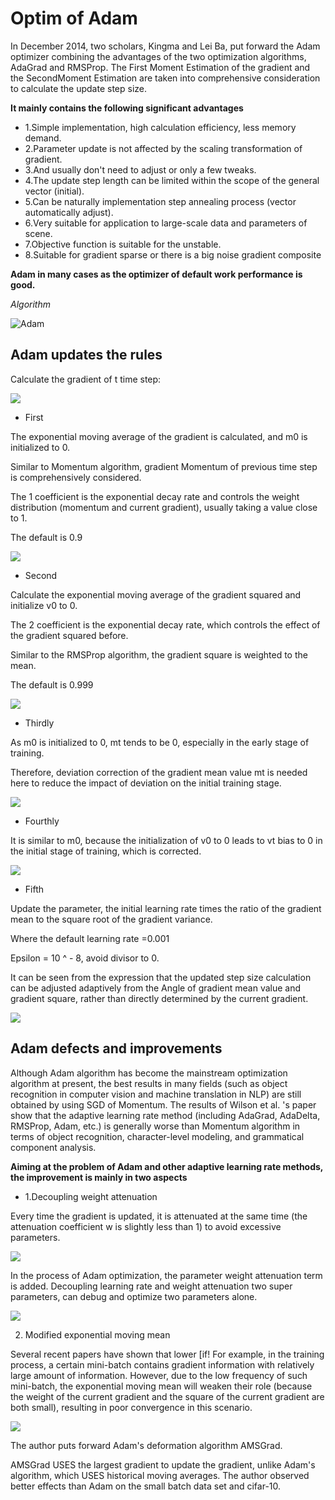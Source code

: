 # Optim of Adam

In December 2014, two scholars, Kingma and Lei Ba, put forward the Adam optimizer combining the advantages of the two optimization algorithms, AdaGrad and RMSProp. 
The First Moment Estimation of the gradient and the SecondMoment Estimation are taken into comprehensive consideration to calculate the update step size. 

**It mainly contains the following significant advantages**

- 1.Simple implementation, high calculation efficiency, less memory demand.
- 2.Parameter update is not affected by the scaling transformation of gradient.
- 3.And usually don't need to adjust or only a few tweaks. 
- 4.The update step length can be limited within the scope of the general vector (initial). 
- 5.Can be naturally implementation step annealing process (vector automatically adjust). 
- 6.Very suitable for application to large-scale data and parameters of scene. 
- 7.Objective function is suitable for the unstable. 
- 8.Suitable for gradient sparse or there is a big noise gradient composite 

**Adam in many cases as the optimizer of default work performance is good.**

*Algorithm*

![Adam](https://upload-images.jianshu.io/upload_images/10046814-c2db68e06531e759.png?imageMogr2/auto-orient/strip%7CimageView2/2/w/897/format/webp)

## Adam updates the rules

Calculate the gradient of t time step:

![](https://upload-images.jianshu.io/upload_images/10046814-cce3170765aea25d.png?imageMogr2/auto-orient/strip%7CimageView2/2/w/185/format/webp)

- First

The exponential moving average of the gradient is calculated, and m0 is initialized to 0.

Similar to Momentum algorithm, gradient Momentum of previous time step is comprehensively considered.

The 1 coefficient is the exponential decay rate and controls the weight distribution (momentum and current gradient), usually taking a value close to 1.

The default is 0.9

![](https://upload-images.jianshu.io/upload_images/10046814-0e52be5dc8a5c11a.png?imageMogr2/auto-orient/strip%7CimageView2/2/w/268/format/webp)

- Second

Calculate the exponential moving average of the gradient squared and initialize v0 to 0.

The 2 coefficient is the exponential decay rate, which controls the effect of the gradient squared before.

Similar to the RMSProp algorithm, the gradient square is weighted to the mean.

The default is 0.999

![](https://upload-images.jianshu.io/upload_images/10046814-a5338b191eae4d91.png?imageMogr2/auto-orient/strip%7CimageView2/2/w/256/format/webp)

- Thirdly

As m0 is initialized to 0, mt tends to be 0, especially in the early stage of training.

Therefore, deviation correction of the gradient mean value mt is needed here to reduce the impact of deviation on the initial training stage.

![](https://upload-images.jianshu.io/upload_images/10046814-5874367967271fae.png?imageMogr2/auto-orient/strip%7CimageView2/2/w/201/format/webp)

- Fourthly

It is similar to m0, because the initialization of v0 to 0 leads to vt bias to 0 in the initial stage of training, which is corrected.

![](https://upload-images.jianshu.io/upload_images/10046814-b5773ebc387c35d9.png?imageMogr2/auto-orient/strip%7CimageView2/2/w/181/format/webp)

- Fifth

Update the parameter, the initial learning rate times the ratio of the gradient mean to the square root of the gradient variance.

Where the default learning rate =0.001

Epsilon = 10 ^ - 8, avoid divisor to 0.

It can be seen from the expression that the updated step size calculation can be adjusted adaptively from the Angle of gradient mean value and gradient square, rather than directly determined by the current gradient.

![](https://upload-images.jianshu.io/upload_images/10046814-59e992b67938aec9.png?imageMogr2/auto-orient/strip%7CimageView2/2/w/302/format/webp)


## Adam defects and improvements

Although Adam algorithm has become the mainstream optimization algorithm at present, the best results in many fields (such as object recognition in computer vision and machine translation in NLP) are still obtained by using SGD of Momentum. The results of Wilson et al. 's paper show that the adaptive learning rate method (including AdaGrad, AdaDelta, RMSProp, Adam, etc.) is generally worse than Momentum algorithm in terms of object recognition, character-level modeling, and grammatical component analysis. 

**Aiming at the problem of Adam and other adaptive learning rate methods, the improvement is mainly in two aspects**

- 1.Decoupling weight attenuation

Every time the gradient is updated, it is attenuated at the same time (the attenuation coefficient w is slightly less than 1) to avoid excessive parameters.

![](https://upload-images.jianshu.io/upload_images/10046814-d005ff2c3d4e3fa7.png?imageMogr2/auto-orient/strip%7CimageView2/2/w/134/format/webp)

In the process of Adam optimization, the parameter weight attenuation term is added. Decoupling learning rate and weight attenuation two super parameters, can debug and optimize two parameters alone.

![](https://upload-images.jianshu.io/upload_images/10046814-ee99659d3067ba4e.png?imageMogr2/auto-orient/strip%7CimageView2/2/w/315/format/webp)

2. Modified exponential moving mean

Several recent papers have shown that lower [if! For example, in the training process, a certain mini-batch contains gradient information with relatively large amount of information. However, due to the low frequency of such mini-batch, the exponential moving mean will weaken their role (because the weight of the current gradient and the square of the current gradient are both small), resulting in poor convergence in this scenario.

![](https://upload-images.jianshu.io/upload_images/10046814-2e0cedb309fef898.png?imageMogr2/auto-orient/strip%7CimageView2/2/w/272/format/webp)

The author puts forward Adam's deformation algorithm AMSGrad.

AMSGrad USES the largest gradient to update the gradient, unlike Adam's algorithm, which USES historical moving averages. The author observed better effects than Adam on the small batch data set and cifar-10.